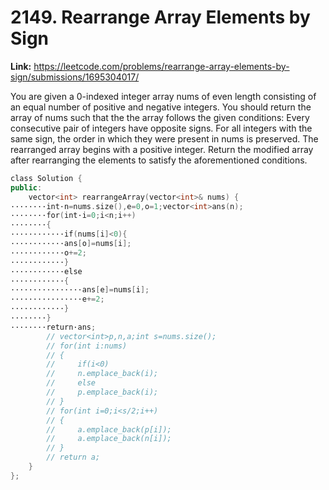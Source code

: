 # 2149. Rearrange Array Elements by Sign

**Link:** https://leetcode.com/problems/rearrange-array-elements-by-sign/submissions/1695304017/

You are given a 0-indexed integer array nums of even length consisting of an equal number of positive and negative integers. You should return the array of nums such that the the array follows the given conditions: Every consecutive pair of integers have opposite signs. For all integers with the same sign, the order in which they were present in nums is preserved. The rearranged array begins with a positive integer. Return the modified array after rearranging the elements to satisfy the aforementioned conditions.

```cpp
class Solution {
public:
    vector<int> rearrangeArray(vector<int>& nums) {
·‌·‌·‌·‌·‌·‌·‌·‌int·‌n=nums.size(),e=0,o=1;vector<int>ans(n);
·‌·‌·‌·‌·‌·‌·‌·‌for(int·‌i=0;i<n;i++)
·‌·‌·‌·‌·‌·‌·‌·‌{
·‌·‌·‌·‌·‌·‌·‌·‌·‌·‌·‌·‌if(nums[i]<0){
·‌·‌·‌·‌·‌·‌·‌·‌·‌·‌·‌·‌ans[o]=nums[i];
·‌·‌·‌·‌·‌·‌·‌·‌·‌·‌·‌·‌o+=2;
·‌·‌·‌·‌·‌·‌·‌·‌·‌·‌·‌·‌}
·‌·‌·‌·‌·‌·‌·‌·‌·‌·‌·‌·‌else
·‌·‌·‌·‌·‌·‌·‌·‌·‌·‌·‌·‌{
·‌·‌·‌·‌·‌·‌·‌·‌·‌·‌·‌·‌·‌·‌·‌·‌ans[e]=nums[i];
·‌·‌·‌·‌·‌·‌·‌·‌·‌·‌·‌·‌·‌·‌·‌·‌e+=2;
·‌·‌·‌·‌·‌·‌·‌·‌·‌·‌·‌·‌}
·‌·‌·‌·‌·‌·‌·‌·‌}
·‌·‌·‌·‌·‌·‌·‌·‌return·‌ans;
        // vector<int>p,n,a;int s=nums.size();
        // for(int i:nums)
        // {
        //     if(i<0)
        //     n.emplace_back(i);
        //     else
        //     p.emplace_back(i);
        // }
        // for(int i=0;i<s/2;i++)
        // {
        //     a.emplace_back(p[i]);
        //     a.emplace_back(n[i]);
        // }
        // return a;
    }
};
```
